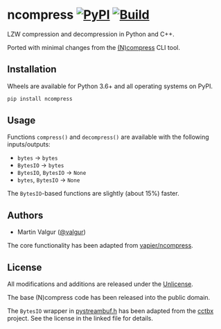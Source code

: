 # ncompress [![PyPI](https://img.shields.io/pypi/v/ncompress)](https://pypi.org/project/ncompress/) [![Build](https://github.com/valgur/velodyne_decoder/actions/workflows/build.yml/badge.svg?event=push)](https://github.com/valgur/velodyne_decoder/actions/workflows/build.yml)

LZW compression and decompression in Python and C++.

Ported with minimal changes from the [(N)compress](https://github.com/vapier/ncompress) CLI tool.

## Installation

Wheels are available for Python 3.6+ and all operating systems on PyPI.

```bash
pip install ncompress
```

## Usage

Functions `compress()` and `decompress()` are available with the following inputs/outputs:

* `bytes` → `bytes`
* `BytesIO` → `bytes`
* `BytesIO`, `BytesIO` → `None`
* `bytes`, `BytesIO` → `None`

The `BytesIO`-based functions are slightly (about 15%) faster.

## Authors

* Martin Valgur ([@valgur](https://github.com/valgur))

The core functionality has been adapted from [vapier/ncompress](https://github.com/vapier/ncompress).

## License

All modifications and additions are released under the [Unlicense](LICENSE).

The base (N)compress code has been released into the public domain.

The `BytesIO` wrapper in [pystreambuf.h](src/pystreambuf.h) has been adapted from the [cctbx](https://github.com/cctbx/cctbx_project) project.
See the license in the linked file for details.
